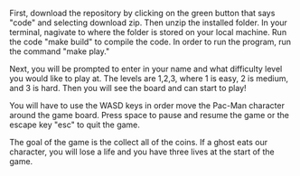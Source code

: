 First, download the repository by clicking on the green button that says "code" and selecting download zip. Then unzip the installed folder. In your terminal, nagivate to where the folder is stored on your local machine. Run the code "make build" to compile the code. In order to run the program, run the command "make play."

Next, you will be prompted to enter in your name and what difficulty level you would like to play at. The levels are 1,2,3, where 1 is easy, 2 is medium, and 3 is hard. Then you will see the board and can start to play! 

You will have to use the WASD keys in order move the Pac-Man character around the game board. 
Press space to pause and resume the game or the escape key "esc" to quit the game.

The goal of the game is the collect all of the coins. If a ghost eats our character, you will lose a life and you have three lives at the start of the game.
